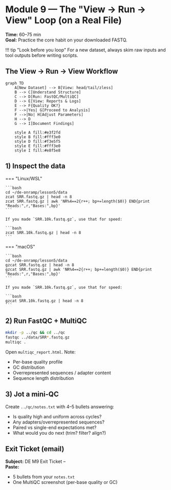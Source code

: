 # Module 9 — The "View → Run → View" Loop (on a Real File)

**Time:** 60–75 min  
**Goal:** Practice the core habit on your downloaded FASTQ.

!!! tip "Look before you loop"
    For a new dataset, always skim raw inputs and tool outputs before writing scripts.

## The View → Run → View Workflow

```mermaid
graph TD
    A[New Dataset] --> B[View: head/tail/zless]
    B --> C[Understand Structure]
    C --> D[Run: FastQC/MultiQC]
    D --> E[View: Reports & Logs]
    E --> F{Quality OK?}
    F -->|Yes| G[Proceed to Analysis]
    F -->|No| H[Adjust Parameters]
    H --> D
    G --> I[Document Findings]
    
    style A fill:#e3f2fd
    style B fill:#fff3e0
    style D fill:#f3e5f5
    style E fill:#fff3e0
    style I fill:#e8f5e8
```

## 1) Inspect the data

=== "Linux/WSL"

    ```bash
    cd ~/de-onramp/lesson5/data
    zcat SRR.fastq.gz | head -n 8
    zcat SRR.fastq.gz | awk 'NR%4==2{r++; bp+=length($0)} END{print "Reads:",r,"Bases:",bp}'
    ```

    If you made `SRR.10k.fastq.gz`, use that for speed:

    ```bash
    zcat SRR.10k.fastq.gz | head -n 8
    ```

=== "macOS"

    ```bash
    cd ~/de-onramp/lesson5/data
    gzcat SRR.fastq.gz | head -n 8
    gzcat SRR.fastq.gz | awk 'NR%4==2{r++; bp+=length($0)} END{print "Reads:",r,"Bases:",bp}'
    ```

    If you made `SRR.10k.fastq.gz`, use that for speed:

    ```bash
    gzcat SRR.10k.fastq.gz | head -n 8
    ```

## 2) Run FastQC + MultiQC

```bash
mkdir -p ../qc && cd ../qc
fastqc ../data/SRR*.fastq.gz
multiqc .
```

Open `multiqc_report.html`. Note:

- Per-base quality profile
- GC distribution
- Overrepresented sequences / adapter content
- Sequence length distribution

## 3) Jot a mini-QC

Create `../qc/notes.txt` with 4–5 bullets answering:

- Is quality high and uniform across cycles?
- Any adapters/overrepresented sequences?
- Paired vs single-end expectations met?
- What would you do next (trim? filter? align?)

## Exit Ticket (email)

**Subject:** DE M9 Exit Ticket – <Your Name>  
**Paste:**

- 5 bullets from your `notes.txt`
- One MultiQC screenshot (per-base quality or GC)